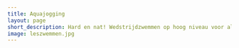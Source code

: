 ```yaml
---
title: Aquajogging
layout: page
short_description: Hard en nat! Wedstrijdzwemmen op hoog niveau voor alle leeftijden
image: leszwemmen.jpg
---
```

